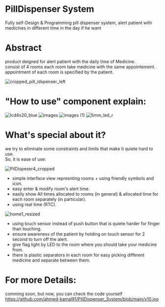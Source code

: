 # PillDispenser System
Fully self-Design &amp; Programming pill dispenser system, alert patient with medicines in different time in the day if he want

# Abstract
product deigned for alert patient with the daily time of Medicine. </br>
consist of 4 rooms each room take medicine with the same appointement. </br>
appointment of each room is specified by the patient. </br>

![cropped_pill_idspenser_left](https://github.com/ahmed-kamal91/PillDispenser_System/assets/91970695/fe820a0a-64b3-47ee-a479-da6f12ca0c08)

# "How to use" component explain:

![lcd4x20_blue](https://github.com/ahmed-kamal91/PillDispenser_System/assets/91970695/043fba3b-78b7-4112-a834-5367a0462676)
![images](https://github.com/ahmed-kamal91/PillDispenser_System/assets/91970695/225c7aa7-86ae-47e7-8ee7-b52350327827)
![images (1)](https://github.com/ahmed-kamal91/PillDispenser_System/assets/91970695/89a73bda-70b1-4e3b-a551-2f8a37d81731)
![5mm_led_r](https://github.com/ahmed-kamal91/PillDispenser_System/assets/91970695/58b447a5-9d4f-4aed-bea8-1bf6c5a77a91)



# What's special about it?
we try to eliminate some constraints and limits that make it quiete hard to use. </br>
So, it is ease of use: </br>

![PilDispeser4_cropped](https://github.com/ahmed-kamal91/PillDispenser_System/assets/91970695/ea1fe452-5b10-46b9-8ab1-84bd99bdfdf2)


  * simple interface view represnting rooms + using friendly symbols and icon.  
  * easy enter & modify room's alert time.
  * easily show All times allocated to rooms (in general) & allocated time for each room separately (in particular).
  * using real time (RTC).

![home1_resized](https://github.com/ahmed-kamal91/PillDispenser_System/assets/91970695/b7713699-e7e5-4e6b-b19c-f07f74fbb3f7)

  * using touch sensor instead of push button that is quiete harder for finger than touching.
  * ensure awareness of the patient by holding on touch sensor for 2 second to turn off the alert.
  * give flag light by LED to the room where you should take your medicine from.
  * there is plastic separators in each room for easy picking different medicine and separate between them.

# For more Details:
 comming soon, but now, you can check the code yourself </br>
 https://github.com/ahmed-kamal91/PillDispenser_System/blob/main/v10.ino
 
